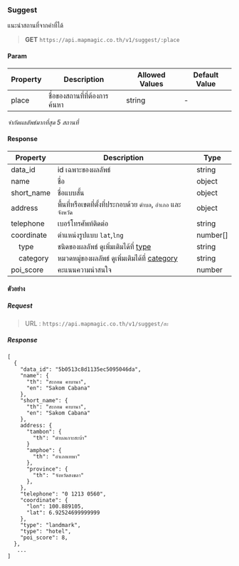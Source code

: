 ### Suggest

แนะนำสถานที่จากคำที่ได้

> **GET** `https://api.mapmagic.co.th/v1/suggest/:place`

#### Param
| Property | Description | Allowed Values | Default Value |
|----------|-------------|-------------| ------- |
| place | ชื่อของสถานที่ที่ต้องการค้นหา | string | - |

*จำกัดผลลัพธ์มากที่สุด 5 สถานที่*

#### Response
| Property | Description | Type |
|----------|-------------|------|
| data_id | id เฉพาะของผลลัพธ์ | string |
| name | ชื่อ | object |
| short_name | ชื่อแบบสั้น | object |
| address | พื้นที่หรือเขตที่ตั้งที่ประกอบด้วย `ตำบล`, `อำเภอ` และ `จังหวัด` | object |
| telephone | เบอร์โทรศัพท์ติดต่อ | string |
| coordinate | ตำแหน่งรูปแบบ `lat`,`lng` | number[] |
| &nbsp;&nbsp;&nbsp;&nbsp;type | ชนิดของผลลัพธ์ ดูเพิ่มเติมได้ที่ [type](./readme-type-category.md#type) | string |
| &nbsp;&nbsp;&nbsp;&nbsp;category | หมวดหมู่ของผลลัพธ์ ดูเพิ่มเติมได้ที่ [category](./readme-type-category.md#category) | string |
| poi_score | คะแนนความน่าสนใจ | number |

#### ตัวอย่าง
##### Request

> URL : `https://api.mapmagic.co.th/v1/suggest/สะ`

##### Response

```
[
  {
    "data_id": "5b0513c8d1135ec5095046da",
    "name": {
      "th": "สะกอม คาบานา",
      "en": "Sakom Cabana"
    },
    "short_name": {
      "th": "สะกอม คาบานา",
      "en": "Sakom Cabana"
    },
    address: {
      "tambon": {
        "th": "ตำบลเกาะสะบ้า"
      }
      "amphoe": {
        "th": "อำเภอเทพา"
      },
      "province": {
        "th": "จังหวัดสงขลา"
      },
    },
    "telephone": "0 1213 0560",
    "coordinate": {
      "lon": 100.889105,
      "lat": 6.92524699999999
    },
    "type": "landmark",
    "type": "hotel",
    "poi_score": 8,
  },
   ...
]
```
